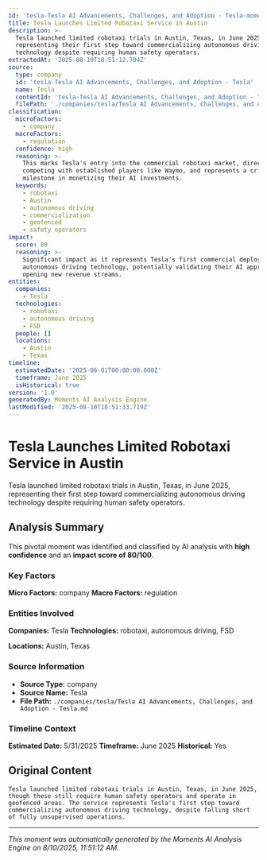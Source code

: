 ```yaml
---
id: 'tesla-Tesla AI Advancements, Challenges, and Adoption - Tesla-moment-2'
title: Tesla Launches Limited Robotaxi Service in Austin
description: >-
  Tesla launched limited robotaxi trials in Austin, Texas, in June 2025,
  representing their first step toward commercializing autonomous driving
  technology despite requiring human safety operators.
extractedAt: '2025-08-10T18:51:12.704Z'
source:
  type: company
  id: 'tesla-Tesla AI Advancements, Challenges, and Adoption - Tesla'
  name: Tesla
  contentId: 'tesla-Tesla AI Advancements, Challenges, and Adoption - Tesla'
  filePath: './companies/tesla/Tesla AI Advancements, Challenges, and Adoption - Tesla.md'
classification:
  microFactors:
    - company
  macroFactors:
    - regulation
  confidence: high
  reasoning: >-
    This marks Tesla's entry into the commercial robotaxi market, directly
    competing with established players like Waymo, and represents a critical
    milestone in monetizing their AI investments.
  keywords:
    - robotaxi
    - Austin
    - autonomous driving
    - commercialization
    - geofenced
    - safety operators
impact:
  score: 80
  reasoning: >-
    Significant impact as it represents Tesla's first commercial deployment of
    autonomous driving technology, potentially validating their AI approach and
    opening new revenue streams.
entities:
  companies:
    - Tesla
  technologies:
    - robotaxi
    - autonomous driving
    - FSD
  people: []
  locations:
    - Austin
    - Texas
timeline:
  estimatedDate: '2025-06-01T00:00:00.000Z'
  timeframe: June 2025
  isHistorical: true
version: '1.0'
generatedBy: Moments AI Analysis Engine
lastModified: '2025-08-10T18:51:33.719Z'
---
```

# Tesla Launches Limited Robotaxi Service in Austin

Tesla launched limited robotaxi trials in Austin, Texas, in June 2025, representing their first step toward commercializing autonomous driving technology despite requiring human safety operators.

## Analysis Summary

This pivotal moment was identified and classified by AI analysis with **high confidence** and an **impact score of 80/100**.

### Key Factors

**Micro Factors:** company
**Macro Factors:** regulation

### Entities Involved

**Companies:** Tesla
**Technologies:** robotaxi, autonomous driving, FSD

**Locations:** Austin, Texas

### Source Information

- **Source Type:** company
- **Source Name:** Tesla
- **File Path:** `./companies/tesla/Tesla AI Advancements, Challenges, and Adoption - Tesla.md`

### Timeline Context

**Estimated Date:** 5/31/2025
**Timeframe:** June 2025
**Historical:** Yes

## Original Content

```
Tesla launched limited robotaxi trials in Austin, Texas, in June 2025, though these still require human safety operators and operate in geofenced areas. The service represents Tesla's first step toward commercializing autonomous driving technology, despite falling short of fully unsupervised operations.
```

---

*This moment was automatically generated by the Moments AI Analysis Engine on 8/10/2025, 11:51:12 AM.*
